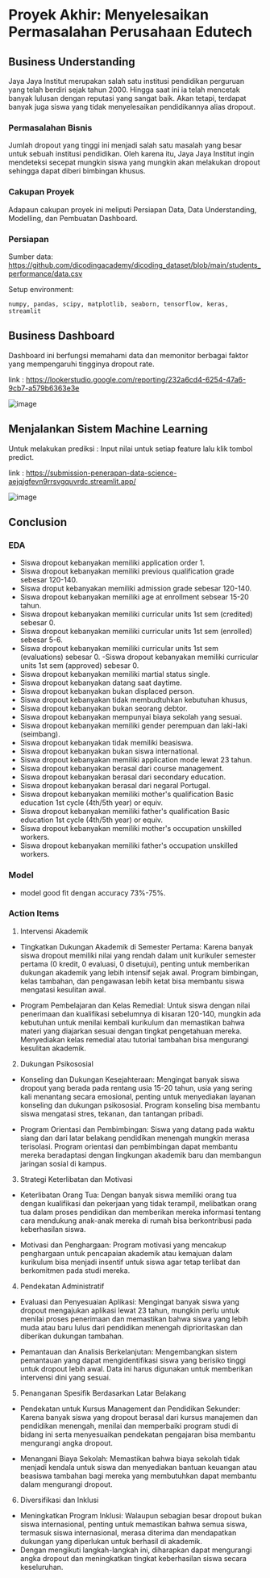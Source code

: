 # Proyek Akhir: Menyelesaikan Permasalahan Perusahaan Edutech

## Business Understanding
Jaya Jaya Institut merupakan salah satu institusi pendidikan perguruan yang telah berdiri sejak tahun 2000. Hingga saat ini ia telah mencetak banyak lulusan dengan reputasi yang sangat baik. Akan tetapi, terdapat banyak juga siswa yang tidak menyelesaikan pendidikannya alias dropout.

### Permasalahan Bisnis
Jumlah dropout yang tinggi ini menjadi salah satu masalah yang besar untuk sebuah institusi pendidikan. Oleh karena itu, Jaya Jaya Institut ingin mendeteksi secepat mungkin siswa yang mungkin akan melakukan dropout sehingga dapat diberi bimbingan khusus.

### Cakupan Proyek
Adapaun cakupan proyek ini meliputi Persiapan Data, Data Understanding, Modelling, dan Pembuatan Dashboard.

### Persiapan

Sumber data: https://github.com/dicodingacademy/dicoding_dataset/blob/main/students_performance/data.csv

Setup environment:
```
numpy, pandas, scipy, matplotlib, seaborn, tensorflow, keras, streamlit
```

## Business Dashboard
Dashboard ini berfungsi memahami data dan memonitor berbagai faktor yang mempengaruhi tingginya dropout rate.

link : https://lookerstudio.google.com/reporting/232a6cd4-6254-47a6-9cb7-a579b6363e3e

![image](https://github.com/user-attachments/assets/f998d368-d751-4184-8514-a5e05ad14c30)

## Menjalankan Sistem Machine Learning
Untuk melakukan prediksi : Input nilai untuk setiap feature lalu klik tombol predict.

link : https://submission-penerapan-data-science-aejqjgfevn9rrsvgquvrdc.streamlit.app/

![image](https://github.com/user-attachments/assets/efbb1a1a-ceb4-4e6d-ac78-f0c1865ca763)

## Conclusion

### EDA

- Siswa dropout kebanyakan memiliki application order 1.
- Siswa dropout kebanyakan memiliki previous qualification grade sebesar 120-140.
- Siswa droput kebanyakan memiliki admission grade sebesar 120-140.
- Siswa dropout kebanyakan memiliki age at enrollment sebsear 15-20 tahun.
- Siswa dropout kebanyakan memiliki curricular units 1st sem (credited) sebesar 0.
- Siswa dropout kebanyakan memiliki curricular units 1st sem (enrolled) sebesar 5-6.
- Siswa dropout kebanyakan memiliki curricular units 1st sem (evaluations) sebesar 0.
-Siswa dropout kebanyakan memiliki curricular units 1st sem (approved) sebesar 0.
- Siswa dropout kebanyakan memiliki martial status single.
- Siswa dropout kebanyakan datang saat daytime.
- Siswa dropout kebanyakan bukan displaced person.
- Siswa dropout kebanyakan tidak membudtuhkan kebutuhan khusus,
- Siswa dropout kebanyakan bukan seorang debtor.
- Siswa dropout kebanyakan mempunyai biaya sekolah yang sesuai.
- Siswa dropout kebanyakan memiliki gender perempuan dan laki-laki (seimbang).
- Siswa dropout kebanyakan tidak memiliki beasiswa.
- Siswa dropout kebanyakan bukan siswa international.
- Siswa dropout kebanyakan memiliki application mode lewat 23 tahun.
- Siswa dropout kebanyakan berasal dari course management.
- Siswa dropout kebanyakan berasal dari secondary education.
- Siswa dropout kebanyakan berasal dari negaral Portugal.
- Siswa dropout kebanyakan memiliki mother's qualification Basic education 1st cycle (4th/5th year) or equiv.
- Siswa dropout kebanyakan memiliki father's qualification Basic education 1st cycle (4th/5th year) or equiv.
- Siswa dropout kebanyakan memiliki mother's occupation unskilled workers.
- Siswa dropout kebanyakan memiliki father's occupation unskilled workers.


### Model
- model good fit dengan accuracy 73%-75%.

### Action Items
1. Intervensi Akademik

- Tingkatkan Dukungan Akademik di Semester Pertama: Karena banyak siswa dropout memiliki nilai yang rendah dalam unit kurikuler semester pertama (0 kredit, 0 evaluasi, 0 disetujui), penting untuk memberikan dukungan akademik yang lebih intensif sejak awal. Program bimbingan, kelas tambahan, dan pengawasan lebih ketat bisa membantu siswa mengatasi kesulitan awal.

- Program Pembelajaran dan Kelas Remedial: Untuk siswa dengan nilai penerimaan dan kualifikasi sebelumnya di kisaran 120-140, mungkin ada kebutuhan untuk menilai kembali kurikulum dan memastikan bahwa materi yang diajarkan sesuai dengan tingkat pengetahuan mereka. Menyediakan kelas remedial atau tutorial tambahan bisa mengurangi kesulitan akademik.

2. Dukungan Psikososial
- Konseling dan Dukungan Kesejahteraan: Mengingat banyak siswa dropout yang berada pada rentang usia 15-20 tahun, usia yang sering kali menantang secara emosional, penting untuk menyediakan layanan konseling dan dukungan psikososial. Program konseling bisa membantu siswa mengatasi stres, tekanan, dan tantangan pribadi.

- Program Orientasi dan Pembimbingan: Siswa yang datang pada waktu siang dan dari latar belakang pendidikan menengah mungkin merasa terisolasi. Program orientasi dan pembimbingan dapat membantu mereka beradaptasi dengan lingkungan akademik baru dan membangun jaringan sosial di kampus.

3. Strategi Keterlibatan dan Motivasi
- Keterlibatan Orang Tua: Dengan banyak siswa memiliki orang tua dengan kualifikasi dan pekerjaan yang tidak terampil, melibatkan orang tua dalam proses pendidikan dan memberikan mereka informasi tentang cara mendukung anak-anak mereka di rumah bisa berkontribusi pada keberhasilan siswa.

- Motivasi dan Penghargaan: Program motivasi yang mencakup penghargaan untuk pencapaian akademik atau kemajuan dalam kurikulum bisa menjadi insentif untuk siswa agar tetap terlibat dan berkomitmen pada studi mereka.

4. Pendekatan Administratif
- Evaluasi dan Penyesuaian Aplikasi: Mengingat banyak siswa yang dropout mengajukan aplikasi lewat 23 tahun, mungkin perlu untuk menilai proses penerimaan dan memastikan bahwa siswa yang lebih muda atau baru lulus dari pendidikan menengah diprioritaskan dan diberikan dukungan tambahan.

- Pemantauan dan Analisis Berkelanjutan: Mengembangkan sistem pemantauan yang dapat mengidentifikasi siswa yang berisiko tinggi untuk dropout lebih awal. Data ini harus digunakan untuk memberikan intervensi dini yang sesuai.

5. Penanganan Spesifik Berdasarkan Latar Belakang
- Pendekatan untuk Kursus Management dan Pendidikan Sekunder: Karena banyak siswa yang dropout berasal dari kursus manajemen dan pendidikan menengah, menilai dan memperbaiki program studi di bidang ini serta menyesuaikan pendekatan pengajaran bisa membantu mengurangi angka dropout.

- Menangani Biaya Sekolah: Memastikan bahwa biaya sekolah tidak menjadi kendala untuk siswa dan menyediakan bantuan keuangan atau beasiswa tambahan bagi mereka yang membutuhkan dapat membantu dalam mengurangi dropout.

6. Diversifikasi dan Inklusi
- Meningkatkan Program Inklusi: Walaupun sebagian besar dropout bukan siswa internasional, penting untuk memastikan bahwa semua siswa, termasuk siswa internasional, merasa diterima dan mendapatkan dukungan yang diperlukan untuk berhasil di akademik.
- Dengan mengikuti langkah-langkah ini, diharapkan dapat mengurangi angka dropout dan meningkatkan tingkat keberhasilan siswa secara keseluruhan.
